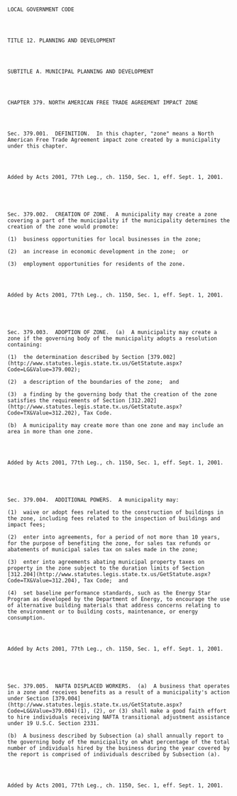﻿
    
    
    	
    					
    
    
    LOCAL GOVERNMENT CODE
    
      
    
    
    TITLE 12. PLANNING AND DEVELOPMENT
    
      
    
    
    SUBTITLE A. MUNICIPAL PLANNING AND DEVELOPMENT
    
      
    
    
    CHAPTER 379. NORTH AMERICAN FREE TRADE AGREEMENT IMPACT ZONE
    
      
    
    
    Sec. 379.001.  DEFINITION.  In this chapter, "zone" means a North American Free Trade Agreement impact zone created by a municipality under this chapter.
    
    
    
    
    Added by Acts 2001, 77th Leg., ch. 1150, Sec. 1, eff. Sept. 1, 2001.
    
    
    
    
    
    Sec. 379.002.  CREATION OF ZONE.  A municipality may create a zone covering a part of the municipality if the municipality determines the creation of the zone would promote:
    
    (1)  business opportunities for local businesses in the zone;
    
    (2)  an increase in economic development in the zone;  or
    
    (3)  employment opportunities for residents of the zone.
    
    
    
    
    Added by Acts 2001, 77th Leg., ch. 1150, Sec. 1, eff. Sept. 1, 2001.
    
    
    
    
    
    Sec. 379.003.  ADOPTION OF ZONE.  (a)  A municipality may create a zone if the governing body of the municipality adopts a resolution containing:
    
    (1)  the determination described by Section [379.002](http://www.statutes.legis.state.tx.us/GetStatute.aspx?Code=LG&Value=379.002);
    
    (2)  a description of the boundaries of the zone;  and
    
    (3)  a finding by the governing body that the creation of the zone satisfies the requirements of Section [312.202](http://www.statutes.legis.state.tx.us/GetStatute.aspx?Code=TX&Value=312.202), Tax Code.
    
    (b)  A municipality may create more than one zone and may include an area in more than one zone.
    
    
    
    
    Added by Acts 2001, 77th Leg., ch. 1150, Sec. 1, eff. Sept. 1, 2001.
    
    
    
    
    
    Sec. 379.004.  ADDITIONAL POWERS.  A municipality may:
    
    (1)  waive or adopt fees related to the construction of buildings in the zone, including fees related to the inspection of buildings and impact fees;
    
    (2)  enter into agreements, for a period of not more than 10 years, for the purpose of benefiting the zone, for sales tax refunds or abatements of municipal sales tax on sales made in the zone;
    
    (3)  enter into agreements abating municipal property taxes on property in the zone subject to the duration limits of Section [312.204](http://www.statutes.legis.state.tx.us/GetStatute.aspx?Code=TX&Value=312.204), Tax Code;  and
    
    (4)  set baseline performance standards, such as the Energy Star Program as developed by the Department of Energy, to encourage the use of alternative building materials that address concerns relating to the environment or to building costs, maintenance, or energy consumption.
    
    
    
    
    Added by Acts 2001, 77th Leg., ch. 1150, Sec. 1, eff. Sept. 1, 2001.
    
    
    
    
    
    Sec. 379.005.  NAFTA DISPLACED WORKERS.  (a)  A business that operates in a zone and receives benefits as a result of a municipality's action under Section [379.004](http://www.statutes.legis.state.tx.us/GetStatute.aspx?Code=LG&Value=379.004)(1), (2), or (3) shall make a good faith effort to hire individuals receiving NAFTA transitional adjustment assistance under 19 U.S.C. Section 2331.
    
    (b)  A business described by Subsection (a) shall annually report to the governing body of the municipality on what percentage of the total number of individuals hired by the business during the year covered by the report is comprised of individuals described by Subsection (a).
    
    
    
    
    Added by Acts 2001, 77th Leg., ch. 1150, Sec. 1, eff. Sept. 1, 2001.
    
    
    
    
    				
